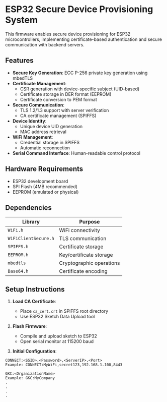 # ESP32 Secure Device Provisioning System

This firmware enables secure device provisioning for ESP32 microcontrollers, implementing certificate-based authentication and secure communication with backend servers.

## Features

- **Secure Key Generation**: ECC P-256 private key generation using mbedTLS
- **Certificate Management**: 
  - CSR generation with device-specific subject (UID-based)
  - Certificate storage in DER format (EEPROM)
  - Certificate conversion to PEM format
- **Secure Communication**:
  - TLS 1.2/1.3 support with server verification
  - CA certificate management (SPIFFS)
- **Device Identity**:
  - Unique device UID generation
  - MAC address retrieval
- **WiFi Management**: 
  - Credential storage in SPIFFS
  - Automatic reconnection
- **Serial Command Interface**: Human-readable control protocol

## Hardware Requirements

- ESP32 development board
- SPI Flash (4MB recommended)
- EEPROM (emulated or physical)

## Dependencies

| Library | Purpose |
|---------|---------|
| `WiFi.h` | WiFi connectivity |
| `WiFiClientSecure.h` | TLS communication |
| `SPIFFS.h` | Certificate storage |
| `EEPROM.h` | Key/certificate storage |
| `mbedtls` | Cryptographic operations |
| `Base64.h` | Certificate encoding |

## Setup Instructions

1. **Load CA Certificate**:
   - Place `ca_cert.crt` in SPIFFS root directory
   - Use ESP32 Sketch Data Upload tool

2. **Flash Firmware**:
   - Compile and upload sketch to ESP32
   - Open serial monitor at 115200 baud

3. **Initial Configuration**:
```plaintext
CONNECT:<SSID>,<Password>,<ServerIP>,<Port>
Example: CONNECT:MyWiFi,secret123,192.168.1.100,8443

GKC:<OrganizationName>
Example: GKC:MyCompany
.
.
.
.

